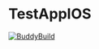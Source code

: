 # TestAppIOS

[![BuddyBuild](https://bbzal.ngrok.io/api/statusImage?appID=5787f5d1ce1658363314b1a3&branch=master&build=latest)](https://bbzal.ngrok.io/apps/5787f5d1ce1658363314b1a3/build/latest)
